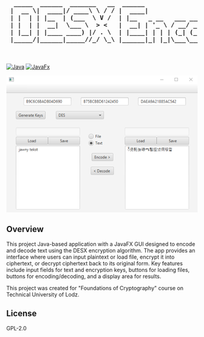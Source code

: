 <h3 align="center">

<pre>
  _____  ______  _______   __  ______                     _           
 |  __ \|  ____|/ ____\ \ / / |  ____|                   | |          
 | |  | | |__  | (___  \ V /  | |__   _ __   ___ ___   __| | ___ _ __ 
 | |  | |  __|  \___ \  > <   |  __| | '_ \ / __/ _ \ / _` |/ _ | '__|
 | |__| | |____ ____) |/ . \  | |____| | | | (_| (_) | (_| |  __| |   
 |_____/|______|_____//_/ \_\ |______|_| |_|\___\___/ \__,_|\___|_|   
                                                                      
                                                                      
</pre>

</h3>




[![Java](https://img.shields.io/badge/java-%23ED8B00.svg?style=for-the-badge&logo=openjdk&logoColor=white)](https://img.shields.io/badge/java-%23ED8B00.svg?style=for-the-badge&logo=openjdk&logoColor=white)
[![JavaFx](https://img.shields.io/badge/javafx-%23FF0000.svg?style=for-the-badge&logo=javafx&logoColor=white)](https://img.shields.io/badge/javafx-%23FF0000.svg?style=for-the-badge&logo=javafx&logoColor=white)


<p align="center">
	<img src="desx.png" alt="gui">
</p>

## Overview

This project Java-based application with a JavaFX GUI designed to encode and decode text using the DESX encryption algorithm. The app provides an interface where users can input plaintext or load file, encrypt it into ciphertext, or decrypt ciphertext back to its original form. Key features include input fields for text and encryption keys, buttons for loading files, buttons for encoding/decoding, and a display area for results.

This project was created for "Foundations of Cryptography" course on Technical University of Lodz.




## License

GPL-2.0



